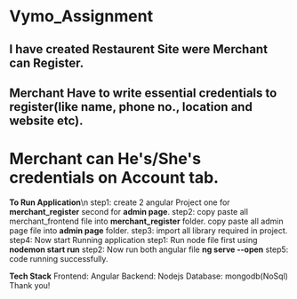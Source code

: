 # Vymo_Assignment
I have created Restaurent Site were Merchant can Register.
--
Merchant Have to write essential credentials to register(like name, phone no., location and website etc).
--
Merchant can He's/She's credentials on Account tab.
==
**To Run Application**\n
step1: create 2 angular Project 
        one for **merchant_register**
        second for **admin page**.
step2: copy paste all merchant_frontend file into **merchant_register** folder.
       copy paste all admin page file into **admin page** folder.
step3: import all library required in project.
step4: Now start Running application
    step1: Run node file first using **nodemon start run**
    step2: Now run both angular file **ng serve --open**
step5: code running successfully.

**Tech Stack**
Frontend: Angular
Backend: Nodejs
Database: mongodb(NoSql)
Thank you!
